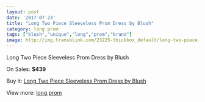 ```yaml
---
layout: post
date: '2017-07-23'
title: "Long Two Piece Sleeveless Prom Dress by Blush"
category: long prom
tags: ["blush","unique","long","prom","brand"]
image: http://img.transblink.com/23225-thickbox_default/long-two-piece-sleeveless-prom-dress-by-blush.jpg
---
```

Long Two Piece Sleeveless Prom Dress by Blush

On Sales: **$439**
<a href="https://www.transblink.com/en/long-prom/7361-long-two-piece-sleeveless-prom-dress-by-blush.html"><amp-img layout="responsive" width="600" height="600" src="//img.transblink.com/23225-thickbox_default/long-two-piece-sleeveless-prom-dress-by-blush.jpg" alt="Long Two Piece Sleeveless Prom Dress by Blush 0" /></a>
<a href="https://www.transblink.com/en/long-prom/7361-long-two-piece-sleeveless-prom-dress-by-blush.html"><amp-img layout="responsive" width="600" height="600" src="//img.transblink.com/23229-thickbox_default/long-two-piece-sleeveless-prom-dress-by-blush.jpg" alt="Long Two Piece Sleeveless Prom Dress by Blush 1" /></a>
<a href="https://www.transblink.com/en/long-prom/7361-long-two-piece-sleeveless-prom-dress-by-blush.html"><amp-img layout="responsive" width="600" height="600" src="//img.transblink.com/23228-thickbox_default/long-two-piece-sleeveless-prom-dress-by-blush.jpg" alt="Long Two Piece Sleeveless Prom Dress by Blush 2" /></a>
<a href="https://www.transblink.com/en/long-prom/7361-long-two-piece-sleeveless-prom-dress-by-blush.html"><amp-img layout="responsive" width="600" height="600" src="//img.transblink.com/23227-thickbox_default/long-two-piece-sleeveless-prom-dress-by-blush.jpg" alt="Long Two Piece Sleeveless Prom Dress by Blush 3" /></a>
<a href="https://www.transblink.com/en/long-prom/7361-long-two-piece-sleeveless-prom-dress-by-blush.html"><amp-img layout="responsive" width="600" height="600" src="//img.transblink.com/23226-thickbox_default/long-two-piece-sleeveless-prom-dress-by-blush.jpg" alt="Long Two Piece Sleeveless Prom Dress by Blush 4" /></a>

Buy it: [Long Two Piece Sleeveless Prom Dress by Blush](https://www.transblink.com/en/long-prom/7361-long-two-piece-sleeveless-prom-dress-by-blush.html "Long Two Piece Sleeveless Prom Dress by Blush")

View more: [long prom](https://www.transblink.com/en/58-long-prom "long prom")